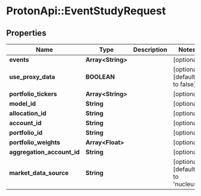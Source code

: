 # ProtonApi::EventStudyRequest

## Properties
Name | Type | Description | Notes
------------ | ------------- | ------------- | -------------
**events** | **Array&lt;String&gt;** |  | [optional] 
**use_proxy_data** | **BOOLEAN** |  | [optional] [default to false]
**portfolio_tickers** | **Array&lt;String&gt;** |  | [optional] 
**model_id** | **String** |  | [optional] 
**allocation_id** | **String** |  | [optional] 
**account_id** | **String** |  | [optional] 
**portfolio_id** | **String** |  | [optional] 
**portfolio_weights** | **Array&lt;Float&gt;** |  | [optional] 
**aggregation_account_id** | **String** |  | [optional] 
**market_data_source** | **String** |  | [optional] [default to &#39;nucleus&#39;]


